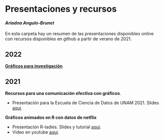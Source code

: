# Presentaciones y recursos
#### _Ariadna Angulo-Brunet_

En esta carpeta hay un resumen de las presentaciones disponibles online con recursos disponibles en github a partir de verano de 2021.

##  2022

[**Gráficos para investigación**](https://github.com/AnguloB/Presentaciones/blob/main/2022/Gráficos%20para%20investigación/README.md)

##  2021

**Recursos para una comunicación efectiva con gráficos**. 

- Presentación para la Escuela de Ciencia de Datos de UNAM 2021. Slides [aqui](/2021/2021_RecursosParaGraficos.pdf).

**Gráficos animados en R con datos de netflix**

- Presentación R-ladies. Slides y tutorial  [aqui](https://github.com/AnguloB/tutorial-gganimate).
- Video en youtube [aqui](https://www.youtube.com/watch?v=A6OE1zeCdGA&t=539s).
